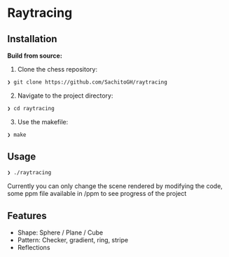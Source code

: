 # Raytracing


## Installation

**Build from source:**
1. Clone the chess repository:
```sh
❯ git clone https://github.com/SachitoGH/raytracing
```
2. Navigate to the project directory:
```sh
❯ cd raytracing
```
3. Use the makefile:
```sh
❯ make
```

## Usage

```sh
❯ ./raytracing
```
Currently you can only change the scene rendered by modifying the code, some ppm file available in /ppm to see progress of the project

## Features

- Shape: Sphere / Plane / Cube
- Pattern: Checker, gradient, ring, stripe
- Reflections 

